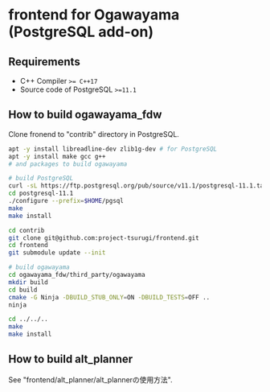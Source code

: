 # frontend for Ogawayama (PostgreSQL add-on)

## Requirements
* C++ Compiler `>= C++17`
* Source code of PostgreSQL `>=11.1`

## How to build ogawayama_fdw
Clone fronend to "contrib" directory in PostgreSQL.
```sh
apt -y install libreadline-dev zlib1g-dev # for PostgreSQL
apt -y install make gcc g++
# and packages to build ogawayama

# build PostgreSQL
curl -sL https://ftp.postgresql.org/pub/source/v11.1/postgresql-11.1.tar.bz2 | tar -xj
cd postgresql-11.1
./configure --prefix=$HOME/pgsql
make
make install

cd contrib
git clone git@github.com:project-tsurugi/frontend.git
cd frontend
git submodule update --init

# build ogawayama
cd ogawayama_fdw/third_party/ogawayama
mkdir build
cd build
cmake -G Ninja -DBUILD_STUB_ONLY=ON -DBUILD_TESTS=OFF ..
ninja

cd ../../..
make
make install
```

## How to build alt_planner
See "frontend/alt_planner/alt_plannerの使用方法".
